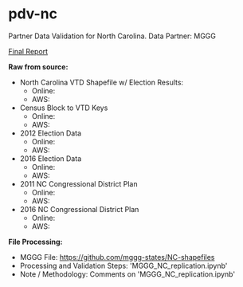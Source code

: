 # pdv-nc
Partner Data Validation for North Carolina. Data Partner: MGGG

[Final Report](https://docs.google.com/document/d/129My9DDLlN8FJMoIkpMk8v-dj8gCM1b7KRp9Td8-v0k/edit#heading=h.zdykup2sf3ru)

**Raw from source:**
- North Carolina VTD Shapefile w/ Election Results:
  - Online:
  - AWS:  
- Census Block to VTD Keys
  - Online:
  - AWS:
- 2012 Election Data
  - Online:
  - AWS:
- 2016 Election Data
  - Online:
  - AWS:
- 2011 NC Congressional District Plan
  - Online:
  - AWS:
- 2016 NC Congressional District Plan
  - Online:
  - AWS:

**File Processing:**
- MGGG File: https://github.com/mggg-states/NC-shapefiles  
- Processing and Validation Steps: 'MGGG_NC_replication.ipynb'  
- Note / Methodology: Comments on 'MGGG_NC_replication.ipynb'
